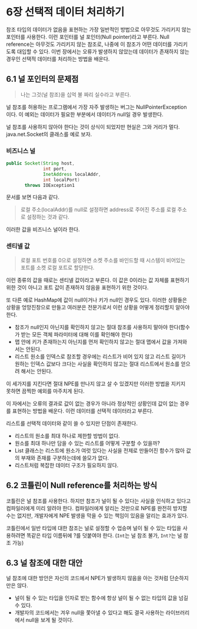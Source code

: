 # 6장 선택적 데이터 처리하기
참조 타입의 데이터가 없음을 표현하는 가장 일반적인 방법으로 아무것도 가리키지 않는 포인터를 사용한다. 이런 포인터를 널 포인터(Null pointer)라고 부른다. Null reference는 아무것도 가리키지 않는 참조로, 나중에 이 참조가 어떤 데이터를 가리키도록 대입할 수 있다. 이번 장에서는 오류가 발생하지 않았는데 데이터가 존재하지 않는 경우인 선택적 데이터를 처리하는 방법을 배운다.

## 6.1 널 포인터의 문제점

> 나는 그것(널 참조)을 십억 불 짜리 실수라고 부른다.

널 참조를 허용하는 프로그램에서 가장 자주 발생하는 버그는 NullPointerException이다. 이 예외는 데이터가 필요한 부분에서 데이터가 null일 경우 발생한다.

널 참조를 사용하지 않아야 한다는 것이 상식이 되었지만 현실은 그와 거리가 멀다.
java.net.Socket의 클래스를 예로 보자.

### 비즈니스 널

```java
public Socket(String host,
              int port,
              InetAddress localAddr,
              int localPort)
       throws IOException1
```

문서를 보면 다음과 같다.

> 로컬 주소(localAddr)를 null로 설정하면 address로 주어진 주소를 로컬 주소로 설정하는 것과 같다.

이러한 값을 비즈니스 널이라 한다.

### 센티넬 값

> 로컬 포트 번호를 0으로 설정하면 소켓 주소를 바인드할 때 시스템이 비어있는 포트를 소켓 로컬 포트로 할당한다.

이런 종류의 값을 때로는 센티넬 값이라고 부른다. 이 값은 0이라는 값 자체를 표현하기 위한 것이 아니고 포트 값이 존재하지 않음을 표현하기 위한 것이다.

또 다른 예로 HashMap에 값이 null이거나 키가 null인 경우도 있다. 이러한 상황들은 상황을 엉망진창으로 만들고 여러분은 전문가로서 이런 상황을 어떻게 정리할지 알아야 한다.

- 참조가 null인지 아닌지를 확인하지 않고는 절대 참조를 사용하지 말아야 한다(함수가 받는 모든 객체 파라미터에 대해 이를 확인해야 한다)
- 맵 안에 키가 존재하는지 아닌지를 먼저 확인하지 않고는 절대 맵에서 값을 가져와서는 안된다.
- 리스트 원소를 인덱스로 참조할 경우에는 리스트가 비어 있지 않고 리스트 길이가 원하는 인덱스 값보다 크다는 사실을 확인하지 않고는 절대 리스트에서 원소를 얻으려 해서는 안된다.

이 세가지를 지킨다면 절대 NPE를 만나지 않고 살 수 있겠지만 이러한 방법을 지키지 못하면 끔찍한 예외를 마주치게 된다.

이 자에서는 오류의 결과로 값이 없는 경우가 아니라 정상적인 상황인데 값이 없는 경우를 표현하는 방법을 배운다. 이런 데이터를 선택적 데이터라고 부른다.

리스트를 선택적 데이터와 같이 쓸 수 있지만 단점이 존재한다.

- 리스트의 원소를 최대 하나로 제한할 방법이 없다.
- 원소를 최대 하나만 담을 수 있는 리스트를 어떻게 구분할 수 있을까?
- List 클래스는 리스트에 원소가 여럿 있다는 사실을 전제로 만들어진 함수가 많아 값의 부재와 존재를 구분하는데에 쓸모가 없다.
- 리스트처럼 복잡한 데이터 구조가 필요하지 않다.

## 6.2 코틀린이 Null reference를 처리하는 방식

코틀린은 널 참조를 사용한다. 하지만 참조가 널이 될 수 있다는 사실을 인식하고 있다고 컴파일러에게 미리 알려야 한다. 컴파일러에게 알리는 것만으로 NPE를 완전히 방지할 수는 없지만, 개발자에게 NPE 발생을 막을 수 있는 책임이 있음을 알리는 효과가 있다.

코틀린에서 일반 타입에 대한 참조는 널로 설정할 수 업승며  널이 될 수 있는 타입을 사용하려면 똑같은 타입 이름뒤에 ?를 덧붙여야 한다. (`Int`는 널 참조 불가, `Int?`는 널 참조 가능)

## 6.3 널 참조에 대한 대안

널 참조에 대한 방안은 자신의 코드에서 NPE가 발생하지 않음을 아는 것처럼 단순하지만은 않다.

- 널이 될 수 있는 타입을 인자로 받는 함수에 항상 널이 될 수 없는 타입의 값을 넘길 수 있다.
- 개발자의 코드에서는 겨우 null을 쫓아낼 수 있다고 해도 결국 사용하는 라이브러리에서 null을 보게 될 것이다.